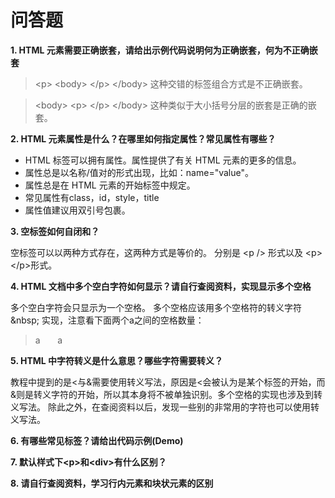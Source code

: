 # 问答题
**1. HTML 元素需要正确嵌套，请给出示例代码说明何为正确嵌套，何为不正确嵌套**
> \<p> \<body> \</p> \</body>
这种交错的标签组合方式是不正确嵌套。

> \<body> \<p> \</p> \</body>
这种类似于大小括号分层的嵌套是正确的嵌套。

**2. HTML 元素属性是什么？在哪里如何指定属性？常见属性有哪些？**

- HTML 标签可以拥有属性。属性提供了有关 HTML 元素的更多的信息。
- 属性总是以名称/值对的形式出现，比如：name="value"。
- 属性总是在 HTML 元素的开始标签中规定。
- 常见属性有class，id，style，title
- 属性值建议用双引号包裹。

**3. 空标签如何自闭和？**

空标签可以以两种方式存在，这两种方式是等价的。
分别是 \<p /> 形式以及 \<p> \</p>形式。


**4. HTML 文档中多个空白字符如何显示？请自行查阅资料，实现显示多个空格**

多个空白字符会只显示为一个空格。
多个空格应该用多个空格符的转义字符 \&nbsp; 实现，注意看下面两个a之间的空格数量：
> a&nbsp;&nbsp;&nbsp;&nbsp;&nbsp;&nbsp;&nbsp;a

**5. HTML 中字符转义是什么意思？哪些字符需要转义？**

教程中提到的是<与&需要使用转义写法，原因是<会被认为是某个标签的开始，而&则是转义字符的开始，所以其本身将不被单独识别。多个空格的实现也涉及到转义写法。
除此之外，在查阅资料以后，发现一些别的非常用的字符也可以使用转义写法。

**6. 有哪些常见标签？请给出代码示例(Demo)**


**7. 默认样式下\<p>和\<div>有什么区别？**


**8. 请自行查阅资料，学习行内元素和块状元素的区别**
